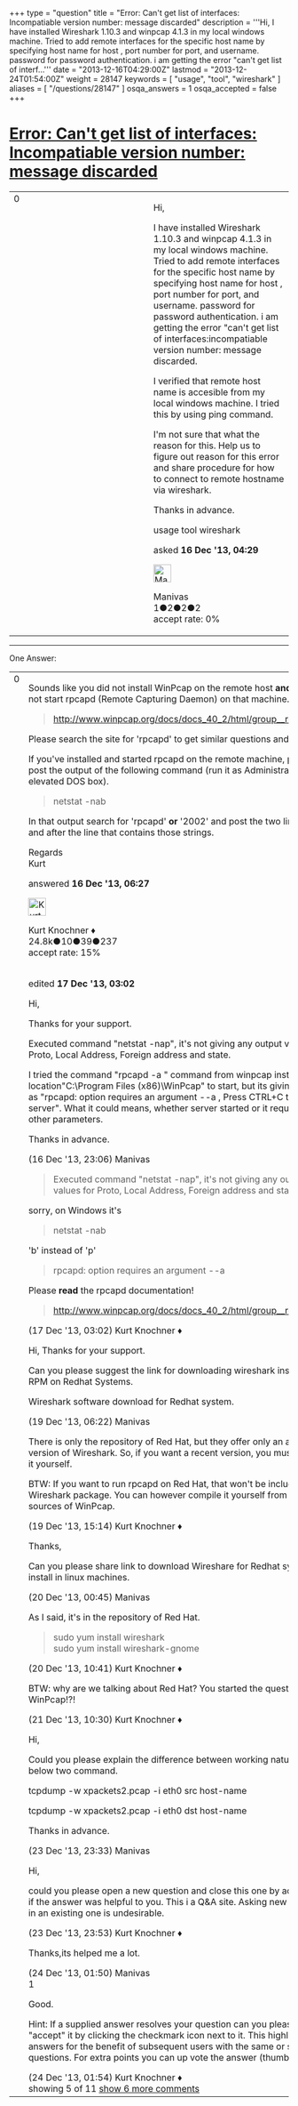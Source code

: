 +++
type = "question"
title = "Error: Can&#x27;t get list of interfaces: Incompatiable version number: message discarded"
description = '''Hi, I have installed Wireshark 1.10.3 and winpcap 4.1.3 in my local windows machine. Tried to add remote interfaces for the specific host name by specifying host name for host , port number for port, and username. password for password authentication. i am getting the error &quot;can&#x27;t get list of interf...'''
date = "2013-12-16T04:29:00Z"
lastmod = "2013-12-24T01:54:00Z"
weight = 28147
keywords = [ "usage", "tool", "wireshark" ]
aliases = [ "/questions/28147" ]
osqa_answers = 1
osqa_accepted = false
+++

<div class="headNormal">

# [Error: Can't get list of interfaces: Incompatiable version number: message discarded](/questions/28147/error-cant-get-list-of-interfaces-incompatiable-version-number-message-discarded)

</div>

<div id="main-body">

<div id="askform">

<table id="question-table" style="width:100%;"><colgroup><col style="width: 50%" /><col style="width: 50%" /></colgroup><tbody><tr class="odd"><td style="width: 30px; vertical-align: top"><div class="vote-buttons"><span id="post-28147-upvote" class="ajax-command post-vote up" rel="nofollow" title="I like this post (click again to cancel)"> </span><div id="post-28147-score" class="post-score" title="current number of votes">0</div><span id="post-28147-downvote" class="ajax-command post-vote down" rel="nofollow" title="I dont like this post (click again to cancel)"> </span> <span id="favorite-mark" class="ajax-command favorite-mark" rel="nofollow" title="mark/unmark this question as favorite (click again to cancel)"> </span><div id="favorite-count" class="favorite-count"></div></div></td><td><div id="item-right"><div class="question-body"><p>Hi,</p><p>I have installed Wireshark 1.10.3 and winpcap 4.1.3 in my local windows machine. Tried to add remote interfaces for the specific host name by specifying host name for host , port number for port, and username. password for password authentication. i am getting the error "can't get list of interfaces:incompatiable version number: message discarded.<br />
</p><p>I verified that remote host name is accesible from my local windows machine. I tried this by using ping command.</p><p>I'm not sure that what the reason for this. Help us to figure out reason for this error and share procedure for how to connect to remote hostname via wireshark.</p><p>Thanks in advance.</p></div><div id="question-tags" class="tags-container tags"><span class="post-tag tag-link-usage" rel="tag" title="see questions tagged &#39;usage&#39;">usage</span> <span class="post-tag tag-link-tool" rel="tag" title="see questions tagged &#39;tool&#39;">tool</span> <span class="post-tag tag-link-wireshark" rel="tag" title="see questions tagged &#39;wireshark&#39;">wireshark</span></div><div id="question-controls" class="post-controls"></div><div class="post-update-info-container"><div class="post-update-info post-update-info-user"><p>asked <strong>16 Dec '13, 04:29</strong></p><img src="https://secure.gravatar.com/avatar/57906d92ff804f06bf0894e8a4b425ec?s=32&amp;d=identicon&amp;r=g" class="gravatar" width="32" height="32" alt="Manivas&#39;s gravatar image" /><p><span>Manivas</span><br />
<span class="score" title="1 reputation points">1</span><span title="2 badges"><span class="badge1">●</span><span class="badgecount">2</span></span><span title="2 badges"><span class="silver">●</span><span class="badgecount">2</span></span><span title="2 badges"><span class="bronze">●</span><span class="badgecount">2</span></span><br />
<span class="accept_rate" title="Rate of the user&#39;s accepted answers">accept rate:</span> <span title="Manivas has no accepted answers">0%</span> </br></p></div></div><div id="comments-container-28147" class="comments-container"></div><div id="comment-tools-28147" class="comment-tools"></div><div class="clear"></div><div id="comment-28147-form-container" class="comment-form-container"></div><div class="clear"></div></div></td></tr></tbody></table>

------------------------------------------------------------------------

<div class="tabBar">

<span id="sort-top"></span>

<div class="headQuestions">

One Answer:

</div>

</div>

<span id="28155"></span>

<div id="answer-container-28155" class="answer">

<table style="width:100%;"><colgroup><col style="width: 50%" /><col style="width: 50%" /></colgroup><tbody><tr class="odd"><td style="width: 30px; vertical-align: top"><div class="vote-buttons"><span id="post-28155-upvote" class="ajax-command post-vote up" rel="nofollow" title="I like this post (click again to cancel)"> </span><div id="post-28155-score" class="post-score" title="current number of votes">0</div><span id="post-28155-downvote" class="ajax-command post-vote down" rel="nofollow" title="I dont like this post (click again to cancel)"> </span></div></td><td><div class="item-right"><div class="answer-body"><p>Sounds like you did not install WinPcap on the remote host <strong>and/or</strong> did not start rpcapd (Remote Capturing Daemon) on that machine.</p><blockquote><p><a href="http://www.winpcap.org/docs/docs_40_2/html/group__remote.html">http://www.winpcap.org/docs/docs_40_2/html/group__remote.html</a><br />
</p></blockquote><p>Please search the site for 'rpcapd' to get similar questions and answers.</p><p>If you've installed and started rpcapd on the remote machine, please post the output of the following command (run it as Administrator in an elevated DOS box).</p><blockquote><p>netstat -nab</p></blockquote><p>In that output search for 'rpcapd' <strong>or</strong> '2002' and post the two lines before and after the line that contains those strings.</p><p>Regards<br />
Kurt</p></div><div class="answer-controls post-controls"></div><div class="post-update-info-container"><div class="post-update-info post-update-info-user"><p>answered <strong>16 Dec '13, 06:27</strong></p><img src="https://secure.gravatar.com/avatar/23b7bf5b13bc2c98b2e8aa9869ca5d75?s=32&amp;d=identicon&amp;r=g" class="gravatar" width="32" height="32" alt="Kurt%20Knochner&#39;s gravatar image" /><p><span>Kurt Knochner ♦</span><br />
<span class="score" title="24767 reputation points"><span>24.8k</span></span><span title="10 badges"><span class="badge1">●</span><span class="badgecount">10</span></span><span title="39 badges"><span class="silver">●</span><span class="badgecount">39</span></span><span title="237 badges"><span class="bronze">●</span><span class="badgecount">237</span></span><br />
<span class="accept_rate" title="Rate of the user&#39;s accepted answers">accept rate:</span> <span title="Kurt Knochner has 344 accepted answers">15%</span> </br></br></p></div><div class="post-update-info post-update-info-edited"><p><span> edited <strong>17 Dec '13, 03:02</strong> </span></p></div></div><div id="comments-container-28155" class="comments-container"><span id="28191"></span><div id="comment-28191" class="comment"><div id="post-28191-score" class="comment-score"></div><div class="comment-text"><p>Hi,</p><p>Thanks for your support.</p><p>Executed command "netstat -nap", it's not giving any output values for Proto, Local Address, Foreign address and state.</p><p>I tried the command "rpcapd -a " command from winpcap installed location"C:\Program Files (x86)\WinPcap" to start, but its giving output as "rpcapd: option requires an argument --a , Press CTRL+C to stop the server". What it could means, whether server started or it required some other parameters.</p><p>Thanks in advance.</p></div><div id="comment-28191-info" class="comment-info"><span class="comment-age">(16 Dec '13, 23:06)</span> <span class="comment-user userinfo">Manivas</span></div></div><span id="28210"></span><div id="comment-28210" class="comment"><div id="post-28210-score" class="comment-score"></div><div class="comment-text"><blockquote><p>Executed command "netstat -nap", it's not giving any output values for Proto, Local Address, Foreign address and state.</p></blockquote><p>sorry, on Windows it's</p><blockquote><p>netstat -nab</p></blockquote><p>'b' instead of 'p'</p><blockquote><p>rpcapd: option requires an argument --a</p></blockquote><p>Please <strong>read</strong> the rpcapd documentation!</p><blockquote><p><a href="http://www.winpcap.org/docs/docs_40_2/html/group__remote.html">http://www.winpcap.org/docs/docs_40_2/html/group__remote.html</a></p></blockquote></div><div id="comment-28210-info" class="comment-info"><span class="comment-age">(17 Dec '13, 03:02)</span> <span class="comment-user userinfo">Kurt Knochner ♦</span></div></div><span id="28292"></span><div id="comment-28292" class="comment"><div id="post-28292-score" class="comment-score"></div><div class="comment-text"><p>Hi, Thanks for your support.</p><p>Can you please suggest the link for downloading wireshark install via RPM on Redhat Systems.</p><p>Wireshark software download for Redhat system.</p></div><div id="comment-28292-info" class="comment-info"><span class="comment-age">(19 Dec '13, 06:22)</span> <span class="comment-user userinfo">Manivas</span></div></div><span id="28300"></span><div id="comment-28300" class="comment"><div id="post-28300-score" class="comment-score"></div><div class="comment-text"><p>There is only the repository of Red Hat, but they offer only an ancient version of Wireshark. So, if you want a recent version, you must compile it yourself.</p><p>BTW: If you want to run rpcapd on Red Hat, that won't be included in any Wireshark package. You can however compile it yourself from the sources of WinPcap.</p></div><div id="comment-28300-info" class="comment-info"><span class="comment-age">(19 Dec '13, 15:14)</span> <span class="comment-user userinfo">Kurt Knochner ♦</span></div></div><span id="28303"></span><div id="comment-28303" class="comment not_top_scorer"><div id="post-28303-score" class="comment-score"></div><div class="comment-text"><p>Thanks,</p><p>Can you please share link to download Wireshare for Redhat systems to install in linux machines.</p></div><div id="comment-28303-info" class="comment-info"><span class="comment-age">(20 Dec '13, 00:45)</span> <span class="comment-user userinfo">Manivas</span></div></div><span id="28309"></span><div id="comment-28309" class="comment not_top_scorer"><div id="post-28309-score" class="comment-score"></div><div class="comment-text"><p>As I said, it's in the repository of Red Hat.</p><blockquote><p>sudo yum install wireshark<br />
sudo yum install wireshark-gnome</p></blockquote></div><div id="comment-28309-info" class="comment-info"><span class="comment-age">(20 Dec '13, 10:41)</span> <span class="comment-user userinfo">Kurt Knochner ♦</span></div></div><span id="28314"></span><div id="comment-28314" class="comment not_top_scorer"><div id="post-28314-score" class="comment-score"></div><div class="comment-text"><p>BTW: why are we talking about Red Hat? You started the question with WinPcap!?!</p></div><div id="comment-28314-info" class="comment-info"><span class="comment-age">(21 Dec '13, 10:30)</span> <span class="comment-user userinfo">Kurt Knochner ♦</span></div></div><span id="28352"></span><div id="comment-28352" class="comment not_top_scorer"><div id="post-28352-score" class="comment-score"></div><div class="comment-text"><p>Hi,</p><p>Could you please explain the difference between working nature of below two command.</p><p>tcpdump -w xpackets2.pcap -i eth0 src host-name</p><p>tcpdump -w xpackets2.pcap -i eth0 dst host-name</p><p>Thanks in advance.</p></div><div id="comment-28352-info" class="comment-info"><span class="comment-age">(23 Dec '13, 23:33)</span> <span class="comment-user userinfo">Manivas</span></div></div><span id="28353"></span><div id="comment-28353" class="comment not_top_scorer"><div id="post-28353-score" class="comment-score"></div><div class="comment-text"><p>Hi,</p><p>could you please open a new question and close this one by accepting it, if the answer was helpful to you. This i a Q&amp;A site. Asking new questions in an existing one is undesirable.</p></div><div id="comment-28353-info" class="comment-info"><span class="comment-age">(23 Dec '13, 23:53)</span> <span class="comment-user userinfo">Kurt Knochner ♦</span></div></div><span id="28357"></span><div id="comment-28357" class="comment not_top_scorer"><div id="post-28357-score" class="comment-score"></div><div class="comment-text"><p>Thanks,its helped me a lot.</p></div><div id="comment-28357-info" class="comment-info"><span class="comment-age">(24 Dec '13, 01:50)</span> <span class="comment-user userinfo">Manivas</span></div></div><span id="28358"></span><div id="comment-28358" class="comment"><div id="post-28358-score" class="comment-score">1</div><div class="comment-text"><p>Good.</p><p>Hint: If a supplied answer resolves your question can you please "accept" it by clicking the checkmark icon next to it. This highlights good answers for the benefit of subsequent users with the same or similar questions. For extra points you can up vote the answer (thumb up).</p></div><div id="comment-28358-info" class="comment-info"><span class="comment-age">(24 Dec '13, 01:54)</span> <span class="comment-user userinfo">Kurt Knochner ♦</span></div></div></div><div id="comment-tools-28155" class="comment-tools"><span class="comments-showing"> showing 5 of 11 </span> <a href="#" class="show-all-comments-link">show 6 more comments</a></div><div class="clear"></div><div id="comment-28155-form-container" class="comment-form-container"></div><div class="clear"></div></div></td></tr></tbody></table>

</div>

<div class="paginator-container-left">

</div>

</div>

</div>

